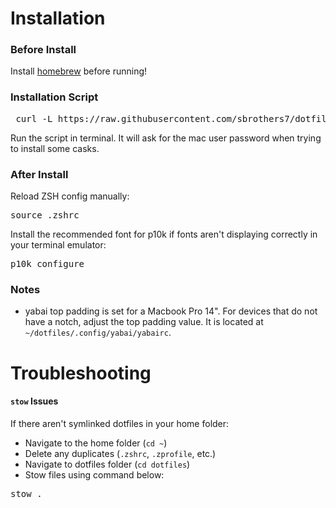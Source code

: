 # Installation
### Before Install
Install [homebrew](https://brew.sh) before running!

### Installation Script
<pre lang="markdown"> curl -L https://raw.githubusercontent.com/sbrothers7/dotfiles/main/install.sh | sh</pre>
Run the script in terminal. It will ask for the mac user password when trying to install some casks.

### After Install
Reload ZSH config manually:
<pre lang="markdown">source .zshrc</pre>

Install the recommended font for p10k if fonts aren't displaying correctly in your terminal emulator:
<pre lang="markdown">p10k configure</pre>

### Notes
- yabai top padding is set for a Macbook Pro 14". For devices that do not have a notch, adjust the top padding value. It is located at ```~/dotfiles/.config/yabai/yabairc```.

# Troubleshooting
#### ```stow``` Issues
If there aren't symlinked dotfiles in your home folder:
- Navigate to the home folder (```cd ~```)
- Delete any duplicates (```.zshrc```, ```.zprofile```, etc.)
- Navigate to dotfiles folder (```cd dotfiles```)
- Stow files using command below:
<pre lang="markdown">stow .</pre>
